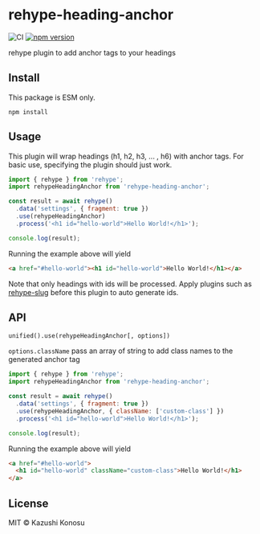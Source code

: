 # rehype-heading-anchor

![CI](https://github.com/kazushisan/rehype-heading-anchor/actions/workflows/ci.yml/badge.svg) [![npm version](https://badge.fury.io/js/rehype-heading-anchor.svg)](https://badge.fury.io/js/rehype-heading-anchor)

rehype plugin to add anchor tags to your headings

## Install

This package is ESM only.

```
npm install
```

## Usage

This plugin will wrap headings (h1, h2, h3, ... , h6) with anchor tags. For basic use, specifying the plugin should just work.

```js
import { rehype } from 'rehype';
import rehypeHeadingAnchor from 'rehype-heading-anchor';

const result = await rehype()
  .data('settings', { fragment: true })
  .use(rehypeHeadingAnchor)
  .process('<h1 id="hello-world">Hello World!</h1>');

console.log(result);
```

Running the example above will yield

```html
<a href="#hello-world"><h1 id="hello-world">Hello World!</h1></a>
```

Note that only headings with ids will be processed. Apply plugins such as [rehype-slug](https://github.com/rehypejs/rehype-slug) before this plugin to auto generate ids.

## API

```
unified().use(rehypeHeadingAnchor[, options])
```

`options.className` pass an array of string to add class names to the generated anchor tag

```js
import { rehype } from 'rehype';
import rehypeHeadingAnchor from 'rehype-heading-anchor';

const result = await rehype()
  .data('settings', { fragment: true })
  .use(rehypeHeadingAnchor, { className: ['custom-class'] })
  .process('<h1 id="hello-world">Hello World!</h1>');

console.log(result);
```

Running the example above will yield

```html
<a href="#hello-world">
  <h1 id="hello-world" className="custom-class">Hello World!</h1>
</a>
```

## License

MIT © Kazushi Konosu
